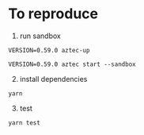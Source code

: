 # To reproduce

1. run sandbox

```shell
VERSION=0.59.0 aztec-up
```

```shell
VERSION=0.59.0 aztec start --sandbox
```

2. install dependencies

```shell
yarn
```

3. test

```shell
yarn test
```
